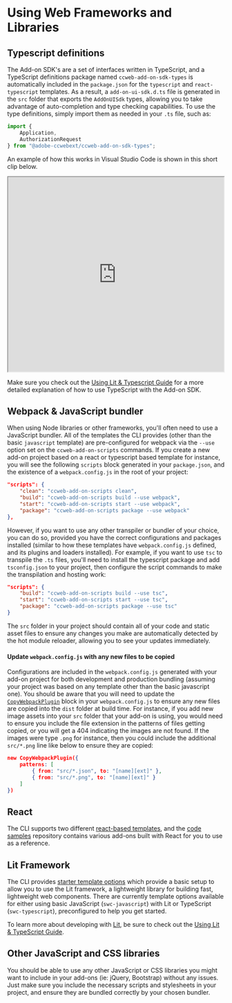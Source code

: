 # Using Web Frameworks and Libraries

## Typescript definitions

The Add-on SDK's are a set of interfaces written in TypeScript, and a TypeScript definitions package named `ccweb-add-on-sdk-types` is automatically included in the `package.json` for the `typescript` and `react-typescript` templates. As a result, a `add-on-ui-sdk.d.ts` file is generated in the `src` folder that exports the `AddOnUISdk` types, allowing you to take advantage of auto-completion and type checking capabilities. To use the type definitions, simply import them as needed in your `.ts` file, such as:

```ts
import {
    Application,
    AuthorizationRequest
} from "@adobe-ccwebext/ccweb-add-on-sdk-types";
```

An example of how this works in Visual Studio Code is shown in this short clip below.<br/>

<div style="display: flex; justify-content: center;">
<iframe src="https://drive.google.com/file/d/1FzUaPZMjPD9k0ANQNibqRMiZRrSAIChg/preview" width="800" height="450" allow="autoplay"></iframe>
</div>

<InlineAlert slots="text" variant="info"/>

Make sure you check out the [Using Lit & Typescript Guide](./lit-guide.md) for a more detailed explanation of how to use TypeScript with the Add-on SDK.

## Webpack & JavaScript bundler

When using Node libraries or other frameworks, you'll often need to use a JavaScript bundler. All of the templates the CLI provides (other than the basic `javascript` template) are pre-configured for webpack via the `--use` option set on the `ccweb-add-on-scripts` commands. If you create a new add-on project based on a react or typescript based template for instance, you will see the following `scripts` block generated in your `package.json`, and the existence of a `webpack.config.js` in the root of your project:

```json
"scripts": {
    "clean": "ccweb-add-on-scripts clean",
    "build": "ccweb-add-on-scripts build --use webpack",
    "start": "ccweb-add-on-scripts start --use webpack",
    "package": "ccweb-add-on-scripts package --use webpack"
},
```

However, if you want to use any other transpiler or bundler of your choice, you can do so, provided you have the correct configurations and packages installed (similar to how these templates have `webpack.config.js` defined, and its plugins and loaders installed). For example, if you want to use `tsc` to transpile the `.ts` files, you'll need to install the typescript package and add `tsconfig.json` to your project, then configure the script commands to make the transpilation and hosting work:

```json
"scripts": {
    "build": "ccweb-add-on-scripts build --use tsc",
    "start": "ccweb-add-on-scripts start --use tsc",
    "package": "ccweb-add-on-scripts package --use tsc"
}
```

<InlineAlert slots="text" variant="info"/>

The `src` folder in your project should contain all of your code and static asset files to ensure any changes you make are automatically detected by the hot module reloader, allowing you to see your updates immediately.

#### Update `webpack.config.js` with any new files to be copied

Configurations are included in the `webpack.config.js` generated with your add-on project for both development and production bundling (assuming your project was based on any template other than the basic javascript one). You should be aware that you will need to update the [`CopyWebpackPlugin`](https://www.npmjs.com/package/copy-webpack-plugin) block in your `webpack.config.js` to ensure any new files are copied into the `dist` folder at build time. For instance, if you add new image assets into your `src` folder that your add-on is using, you would need to ensure you include the file extension in the patterns of files getting copied, or you will get a 404 indicating the images are not found. If the images were type `.png` for instance, then you could include the additional `src/*.png` line like below to ensure they are copied:

```json
new CopyWebpackPlugin({
    patterns: [
        { from: "src/*.json", to: "[name][ext]" },
        { from: "src/*.png", to: "[name][ext]" }
    ]
})
```

## React

The CLI supports two different [react-based templates](../getting_started/dev_tooling.md#templates), and the [code samples](../../samples.md) repository contains various add-ons built with React for you to use as a reference.

## Lit Framework

The CLI provides [starter template options](../getting_started/dev_tooling.md#templates) which provide a basic setup to allow you to use the Lit framework, a lightweight library for building fast, lightweight web components. There are currently template options available for either using basic JavaScript (`swc-javascript`) with Lit or TypeScript (`swc-typescript`), preconfigured to help you get started.

To learn more about developing with [Lit](https://lit.dev/), be sure to check out the [Using Lit & TypeScript Guide](./using-lit-typescript.md).

## Other JavaScript and CSS libraries

You should be able to use any other JavaScript or CSS libraries you might want to include in your add-ons (ie: jQuery, Bootstrap) without any issues. Just make sure you include the necessary scripts and stylesheets in your project, and ensure they are bundled correctly by your chosen bundler.

